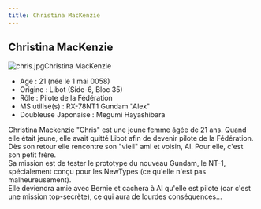```yaml
---
title: Christina MacKenzie
---
```


Christina MacKenzie
-------------------


![chris.jpg](/images/stories/saga/gundam0080/images/persos/chris.jpg)Christina MacKenzie   
- Age : 21 (née le 1 mai 0058)   
- Origine : Libot (Side-6, Bloc 35)   
- Rôle : Pilote de la Fédération   
- MS utilisé(s) : RX-78NT1 Gundam "Alex"   
- Doubleuse Japonaise : Megumi Hayashibara


Christina Mackenzie "Chris" est une jeune femme âgée de 21 ans. Quand elle était jeune, elle avait quitté Libot afin de devenir pilote de la Fédération. Dès son retour elle rencontre son "vieil" ami et voisin, Al. Pour elle, c'est son petit frère.   
Sa mission est de tester le prototype du nouveau Gundam, le NT-1, spécialement conçu pour les NewTypes (ce qu'elle n'est pas malheureusement).   
Elle deviendra amie avec Bernie et cachera à Al qu'elle est pilote (car c'est une mission top-secrète), ce qui aura de lourdes conséquences...

